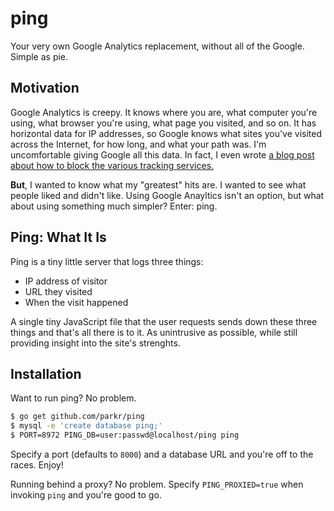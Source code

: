 # ping

Your very own Google Analytics replacement, without all of the Google.
Simple as pie.

## Motivation

Google Analytics is creepy. It knows where you are, what computer you're
using, what browser you're using, what page you visited, and so on. It has
horizontal data for IP addresses, so Google knows what sites you've visited
across the Internet, for how long, and what your path was. I'm
uncomfortable giving Google all this data. In fact, I even wrote [a blog
post about how to block the various tracking services.](http://blog.parkermoore.de/2014/07/16/dont-like-being-tracked/)

**But**, I wanted to know what my "greatest" hits are. I wanted to see what
people liked and didn't like. Using Google Anayltics isn't an option, but
what about using something much simpler? Enter: ping.

## Ping: What It Is

Ping is a tiny little server that logs three things:

- IP address of visitor
- URL they visited
- When the visit happened

A single tiny JavaScript file that the user requests sends down these three
things and that's all there is to it. As unintrusive as possible, while
still providing insight into the site's strenghts.

## Installation

Want to run ping? No problem.

```bash
$ go get github.com/parkr/ping
$ mysql -e 'create database ping;'
$ PORT=8972 PING_DB=user:passwd@localhost/ping ping
```

Specify a port (defaults to `8000`) and a database URL and you're off to
the races. Enjoy!

Running behind a proxy? No problem. Specify `PING_PROXIED=true` when
invoking `ping` and you're good to go.
